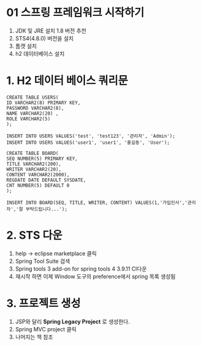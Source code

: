 01 스프링 프레임워크 시작하기
=======================
1. JDK 및 JRE 설치 1.8 버전 추천     
2. STS4(4.8.0) 버전을 설치
3. 톰캣 설치  
4. h2 데이터베이스 설치
  
# 1. H2 데이터 베이스 쿼리문
```
CREATE TABLE USERS(
ID VARCHAR2(8) PRIMARY KEY,
PASSWORD VARCHAR2(8),
NAME VARCHAR2(20) ,
ROLE VARCHAR2(5)
);

INSERT INTO USERS VALUES('test', 'test123', '관리자', 'Admin');
INSERT INTO USERS VALUES('user1', 'user1', '홍길동', 'User');

CREATE TABLE BOARD(
SEQ NUMBER(5) PRIMARY KEY,
TITLE VARCHAR2(200),
WRITER VARCHAR2(20),
CONTENT VARCHAR2(2000),
REGDATE DATE DEFAULT SYSDATE,
CNT NUMBER(5) DEFAULT 0
);

INSERT INTO BOARD(SEQ, TITLE, WRITER, CONTENT) VALUES(1,'가입인사','관리자','잘 부탁드립니다...');
```
   
###
# 2. STS 다운  
1. help -> eclipse marketplace 클릭
2. Spring Tool Suite 검색
3. Spring tools 3 add-on for spring tools 4 3.9.11 CI다운
4. 재시작 하면 이제 Window 도구의 preference에서 spring 목록 생성됨

###
# 3. 프로젝트 생성
1. JSP와 달리 **Spring Legacy Project** 로 생성한다.  
2. Spring MVC project 클릭
3. 나머지는 책 참조
